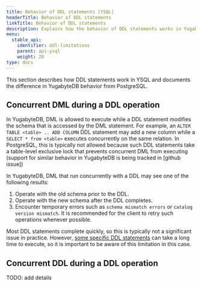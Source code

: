 ```yaml
---
title: Behavior of DDL statements [YSQL]
headerTitle: Behavior of DDL statements
linkTitle: Behavior of DDL statements
description: Explains how the behavior of DDL statements works in YugabyteDB YSQL and documents differences from Postgres behavior. [YSQL].
menu:
  stable_api:
    identifier: ddl-limitations
    parent: api-ysql
    weight: 20
type: docs
---
```



This section describes how DDL statements work in YSQL and documents the difference in YugabyteDB behavior from PostgreSQL.

## Concurrent DML during a DDL operation

In YugabyteDB, DML is allowed to execute while a DDL statement modifies the schema that is accessed by the DML statement. For example, an `ALTER TABLE <table> .. ADD COLUMN` DDL statement may add a new column while a `SELECT * from <table>` executes concurrently on the same relation. In PostgreSQL, this is typically not allowed because such DDL statements take a table-level exclusive lock that prevents concurrent DML from executing (support for similar behavior in YugabyteDB is being tracked in [github issue])

In YugabyteDB, DML that run concurrently with a DDL may see one of the following results:
1. Operate with the old schema prior to the DDL.
2. Operate with the new schema after the DDL completes.
3. Encounter temporary errors such as `schema mismatch errors` or `catalog version mismatch`. It is recommended for the client to retry such operations whenever possible.

Most DDL statements complete quickly, so this is typically not a significant issue in practice. However, [some specific DDL statements](../the-sql-language/statements/ddl_alter_table.md#alter-type-with-table-rewrite) can take a long time to execute, so it is important to be aware of this limitation in this case.  

## Concurrent DDL during a DDL operation

TODO: add details

